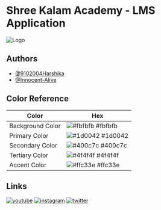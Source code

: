 # Shree Kalam Academy - LMS Application

![Logo](https://res.cloudinary.com/ddnp4px7u/image/upload/v1746244189/logo_bag6ll.png)

## Authors

- [@9102004Harshika](https://github.com/9102004Harshika)
- [@Innocent-Alive](https://github.com/Innocent-Alive)

## Color Reference

| Color            | Hex                                                              |
| ---------------- | ---------------------------------------------------------------- |
| Background Color | ![#fbfbfb](https://via.placeholder.com/10/0a192f?text=+) #fbfbfb |
| Primary Color    | ![#1d0042](https://via.placeholder.com/10/f8f8f8?text=+) #1d0042 |
| Secondary Color  | ![#400c7c](https://via.placeholder.com/10/00b48a?text=+) #400c7c |
| Tertiary Color   | ![#4f4f4f](https://via.placeholder.com/10/00b48a?text=+) #4f4f4f |
| Accent Color     | ![#ffc33e](https://via.placeholder.com/10/00b48a?text=+) #ffc33e |

## Links

[![youtube](https://img.shields.io/youtube/channel/subscribers/:channelId)](https://www.youtube.com/@kalamacademy687/)
[![instagram](https://img.shields.io/badge/linkedin-0A66C2?style=for-the-badge&logo=linkedin&logoColor=white)](https://www.instagram.com/shreekalamacademy/)
[![twitter](https://img.shields.io/badge/twitter-1DA1F2?style=for-the-badge&logo=twitter&logoColor=white)](https://twitter.com/)
